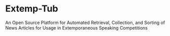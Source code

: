 # Extemp-Tub
An Open Source Platform for Automated Retrieval, Collection, and Sorting of News Articles for Usage in Extemporaneous Speaking Competitions
